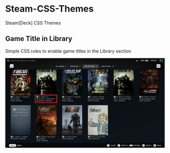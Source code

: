 # Steam-CSS-Themes
Steam[Deck] CSS Themes


## Game Title in Library

Simple CSS rules to enable game titles in the Library section

![Game Title in Library](./gallery/game_title_in_library_01.png)